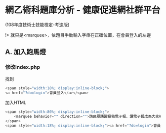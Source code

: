 # 網乙術科題庫分析 - 健康促進網社群平台
(108年度技術士技能檢定-考速版)

!> 就只是&lt;marquee&gt;，依題目手動輸入字串在正確位置，在會員登入的左邊

## A. 加入跑馬燈

### 修改index.php
找到
```php
<span style="width:18%; display:inline-block;">
<a href="?do=login">會員登入</a></span>
```
加入HTML
```php
<span style="width:80%; display:inline-block;">
    <marquee behavior="" direction="">請民眾踴躍投稿電子報，讓電子報成為大家相互交流、分享的園地！詳見最新文章</marquee>
</span>
<span style="width:18%; display:inline-block;"><a href="?do=login">會員登入</a></span>
```



